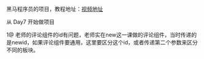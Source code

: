 黑马程序员的项目，教程地址：[视频地址](https://www.bilibili.com/video/av50680998/?p=128)

从 Day7 开始做项目

1@ 老师的评论组件的id有问题，老师实在new这一课做的评论组件，当时传递的是newid，如果评论组件要通用，这里要区分这个id，或者传递第二个参数来区分不同的板块。